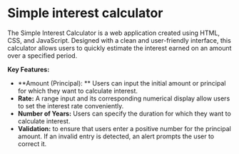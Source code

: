 # Simple interest calculator

The Simple Interest Calculator is a web application created using HTML, CSS, and JavaScript. Designed with a clean and user-friendly interface, this calculator allows users to quickly estimate the interest earned on an amount over a specified period.

**Key Features:**
   - **Amount (Principal): ** Users can input the initial amount or principal for which they want to calculate interest.
   - **Rate:** A range input and its corresponding numerical display allow users to set the interest rate conveniently.
   - **Number of Years:** Users can specify the duration for which they want to calculate interest.
   - **Validation:** to ensure that users enter a positive number for the principal amount. If an invalid entry is detected, an alert prompts the user to correct it.
